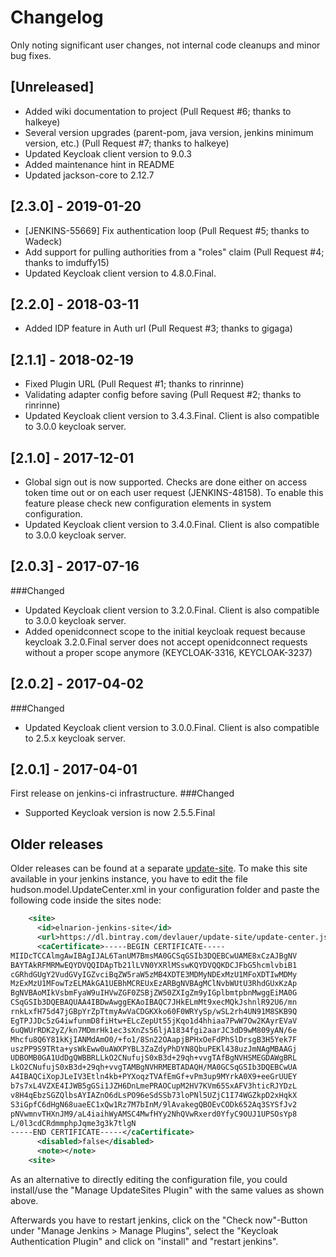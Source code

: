 # Changelog

Only noting significant user changes, not internal code cleanups and minor bug fixes.

## [Unreleased]
- Added wiki documentation to project (Pull Request #6; thanks to halkeye)
- Several version upgrades (parent-pom, java version, jenkins minimum version, etc.) (Pull Request #7; thanks to halkeye)
- Updated Keycloak client version to 9.0.3
- Added maintenance hint in README
- Updated jackson-core to 2.12.7

## [2.3.0] - 2019-01-20
- [JENKINS-55669] Fix authentication loop  (Pull Request #5; thanks to Wadeck)
- Add support for pulling authorities from a "roles" claim (Pull Request #4; thanks to imduffy15)
- Updated Keycloak client version to 4.8.0.Final. 


## [2.2.0] - 2018-03-11
- Added IDP feature in Auth url (Pull Request #3; thanks to gigaga)


## [2.1.1] - 2018-02-19
- Fixed Plugin URL (Pull Request #1; thanks to rinrinne)
- Validating adapter config before saving (Pull Request #2; thanks to rinrinne)
- Updated Keycloak client version to 3.4.3.Final. Client is also compatible to 3.0.0 keycloak server.


## [2.1.0] - 2017-12-01
- Global sign out is now supported. Checks are done either on access token time out or on each user request (JENKINS-48158). To enable this feature please check new configuration elements in system configuration.
- Updated Keycloak client version to 3.4.0.Final. Client is also compatible to 3.0.0 keycloak server.

## [2.0.3] - 2017-07-16
###Changed
- Updated Keycloak client version to 3.2.0.Final. Client is also compatible to 3.0.0 keycloak server.
- Added openidconnect scope to the initial keycloak request because keycloak 3.2.0.Final server does not accept openidconnect requests without a proper scope anymore (KEYCLOAK-3316, KEYCLOAK-3237)

## [2.0.2] - 2017-04-02
###Changed
- Updated Keycloak client version to 3.0.0.Final. Client is also compatible to 2.5.x keycloak server.

## [2.0.1] - 2017-04-01
First release on jenkins-ci infrastructure. 
###Changed
- Supported Keycloak version is now 2.5.5.Final

## Older releases
Older releases can be found at a separate [update-site](https://dl.bintray.com/devlauer/update-site/update-center.json). 
To make this site available in your jenkins instance, you have to edit the file hudson.model.UpdateCenter.xml in your configuration folder and paste the following code inside the sites node:

```xml
    <site>
      <id>elnarion-jenkins-site</id>
      <url>https://dl.bintray.com/devlauer/update-site/update-center.json</url>
      <caCertificate>-----BEGIN CERTIFICATE-----
MIIDcTCCAlmgAwIBAgIJAL6TanUM7BmsMA0GCSqGSIb3DQEBCwUAME8xCzAJBgNV
BAYTAkRFMRMwEQYDVQQIDApTb21lLVN0YXRlMSswKQYDVQQKDCJFbG5hcmlvbiB1
cGRhdGUgY2VudGVyIGZvciBqZW5raW5zMB4XDTE3MDMyNDExMzU1MFoXDTIwMDMy
MzExMzU1MFowTzELMAkGA1UEBhMCREUxEzARBgNVBAgMClNvbWUtU3RhdGUxKzAp
BgNVBAoMIkVsbmFyaW9uIHVwZGF0ZSBjZW50ZXIgZm9yIGplbmtpbnMwggEiMA0G
CSqGSIb3DQEBAQUAA4IBDwAwggEKAoIBAQC7JHkELmMt9xecMQkJshnlR92U6/mn
rnkLxfH75d47jGBpYrZpTtmyAwVaCDGKXko60F0WRYySp/wSL2rh4UN91M8SKB9Q
EgTPJJDc5zG4iwfunmD8fiHtw+ELcZepUt55jKqo1d4hhiaa7PwW7Ow2KAyrEVaV
6uQWUrRDK2yZ/kn7MDmrHk1ec3sXnZs56ljA1834fgi2aarJC3dD9wM809yAN/6e
Mhcfu8Q6Y81kKjIANMdAmO0/+fo1/8Sn22OAapjBPHxOeFdPhSlDrsgB3H5Yek7F
uszPP9S9TRta+ysWkEww0uAWXPYBL3ZaZdyPhDYN8QbuPEKl438uzJmNAgMBAAGj
UDBOMB0GA1UdDgQWBBRLLkO2CNufujS0xB3d+29qh+vvgTAfBgNVHSMEGDAWgBRL
LkO2CNufujS0xB3d+29qh+vvgTAMBgNVHRMEBTADAQH/MA0GCSqGSIb3DQEBCwUA
A4IBAQCiXopJLeIV3Etln4kb+PYXoqzTVAfEmGf+vPm3up9MYrkA0X9+eeGrUUEY
b7s7xL4VZXE4IJWB5gGSi1JZH6DnLmePRAOCupM2HV7KVm65SxAFV3hticRJYDzL
v8H4qEbzSGZQlbsAYIAZnO6dLsPO96eSdSSb73loPNl5UZjC1I74WGZkpD2xHqkX
S3iGpfC6dHgN68uaeEC1xQw1Rz7M7bInM/9lAvakegQBOEvCODk652Aq3SYSfJv2
pNVwmnvTHXnJM9/aL4iaihWyAMSC4MwfHYy2NhQVwRxerd0YfyC9OUJ1UPSOsYp8
L/0l3cdCRdmmphpJqme3g3k7tlgN
-----END CERTIFICATE-----</caCertificate>
      <disabled>false</disabled>
      <note></note>
    <site>
```

As an alternative to directly editing the configuration file, you could install/use the "Manage UpdateSites Plugin" with the same values as shown above.

Afterwards you have to restart jenkins, click on the "Check now"-Button under "Manage Jenkins > Manage Plugins", select the "Keycloak Authentication Plugin" and click on "install" and "restart jenkins".
